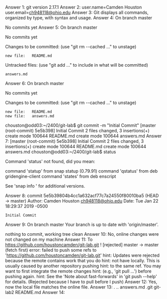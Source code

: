 Answer 1:
git version 2.17.1
Answer 2:
user.name=Camden Houston
user.email=ch948118@ohio.edu
Answer 3:
Git displays all commands, organized by type, with syntax and usage.
Answer 4:
On branch master

No commits yet
Answer 5:
On branch master

No commits yet

Changes to be committed:
  (use "git rm --cached <file>..." to unstage)

	new file:   README.md

Untracked files:
  (use "git add <file>..." to include in what will be committed)

	answers.md


Answer 6:
On branch master

No commits yet

Changes to be committed:
  (use "git rm --cached <file>..." to unstage)

	new file:   README.md
	new file:   answers.md

chouston@odd03:~/2400/git-lab$ git commit -m "Initial Commit"
[master (root-commit) 5e5b398] Initial Commit
 2 files changed, 3 insertions(+)
 create mode 100644 README.md
 create mode 100644 answers.md
Answer 7:
[master (root-commit) 5e5b398] Initial Commit
 2 files changed, 3 insertions(+)
 create mode 100644 README.md
 create mode 100644 answers.md
chouston@odd03:~/2400/git-lab$ status

Command 'status' not found, did you mean:

  command 'statup' from snap statup (0.79.91)
  command 'qstatus' from deb gridengine-client
  command 'states' from deb enscript

See 'snap info <snapname>' for additional versions.

Answer 8:
commit 5e5b39804b4cc1a632acf77c7a24550f80010ba5 (HEAD -> master)
Author: Camden Houston <ch948118@ohio.edu>
Date:   Tue Jan 22 18:29:37 2019 -0500

    Initial Commit
Answer 9:
On branch master
Your branch is up to date with 'origin/master'.

nothing to commit, working tree clean
Answer 10:
No, online changes were not changed on my machine
Answer 11:
To https://github.com/houstoncamden/git-lab.git
 ! [rejected]        master -> master (fetch first)
error: failed to push some refs to 'https://github.com/houstoncamden/git-lab.git'
hint: Updates were rejected because the remote contains work that you do
hint: not have locally. This is usually caused by another repository pushing
hint: to the same ref. You may want to first integrate the remote changes
hint: (e.g., 'git pull ...') before pushing again.
hint: See the 'Note about fast-forwards' in 'git push --help' for details.
   (Rejected because I have to pull before I push)
Answer 12:
Yes, now the local file matches the online file.
Answer 13:
.  ..  answers.md  .git  git-lab2  README.md
Answer 14:


